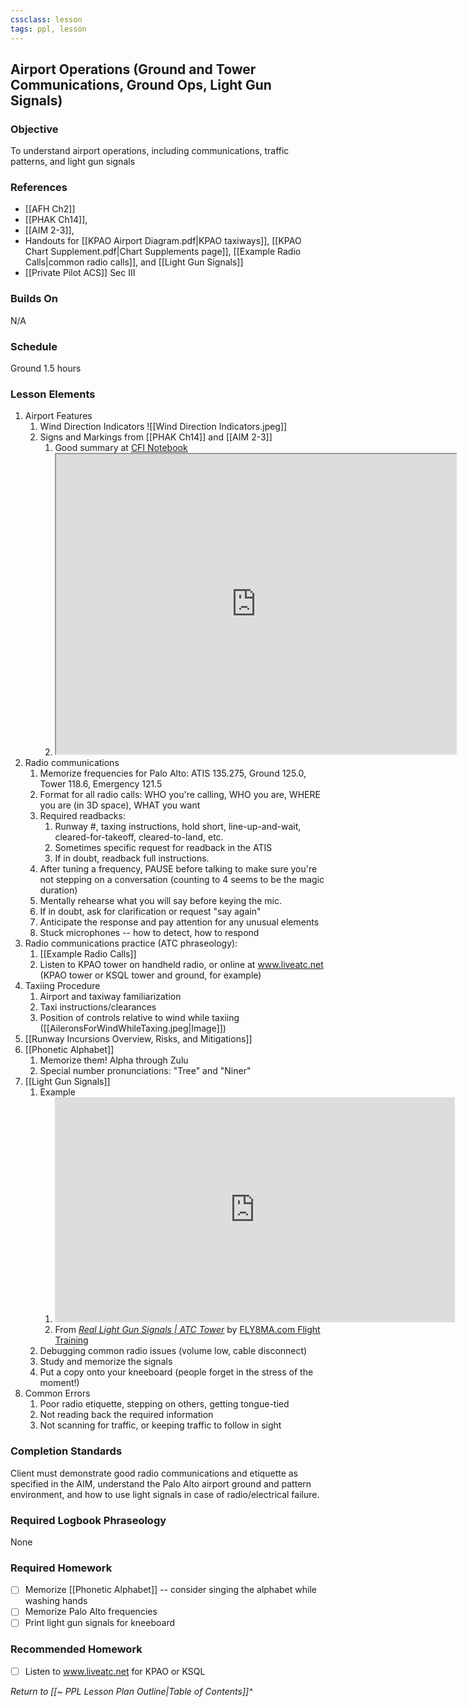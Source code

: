 ```yaml
---
cssclass: lesson
tags: ppl, lesson
---
```

## Airport Operations (Ground and Tower Communications, Ground Ops, Light Gun Signals)

### Objective
To understand airport operations, including communications, traffic patterns, and light gun signals

### References
- [[AFH Ch2]]
- [[PHAK Ch14]], 
- [[AIM 2-3]],
- Handouts for [[KPAO Airport Diagram.pdf|KPAO taxiways]], [[KPAO Chart Supplement.pdf|Chart Supplements page]], [[Example Radio Calls|common radio calls]], and [[Light Gun Signals]]
- [[Private Pilot ACS]] Sec III

### Builds On
N/A

### Schedule
Ground 1.5 hours

### Lesson Elements
1. Airport Features
	1. Wind Direction Indicators ![[Wind Direction Indicators.jpeg]]
	2. Signs and Markings from [[PHAK Ch14]] and [[AIM 2-3]]
		1. Good summary at [CFI Notebook](https://www.cfinotebook.net/notebook/aircraft-operations/terminal/airport-markings-and-signs)
		2. <iframe src="https://www.cfinotebook.net/notebook/aircraft-operations/terminal/airport-markings-and-signs" width=640 height=480></iframe>
4. Radio communications
	1. Memorize frequencies for Palo Alto: ATIS 135.275, Ground 125.0, Tower 118.6, Emergency 121.5
	2. Format for all radio calls: WHO you're calling, WHO you are, WHERE you are (in 3D space), WHAT you want
	3. Required readbacks: 
		1. Runway #, taxing instructions, hold short, line-up-and-wait, cleared-for-takeoff, cleared-to-land, etc.
		2. Sometimes specific request for readback in the ATIS
		3. If in doubt, readback full instructions.
	4. After tuning a frequency, PAUSE before talking to make sure you're not stepping on a conversation (counting to 4 seems to be the magic duration)
	5. Mentally rehearse what you will say before keying the mic.
	6. If in doubt, ask for clarification or request "say again"
	7. Anticipate the response and pay attention for any unusual elements
	8. Stuck microphones -- how to detect, how to respond
7. Radio communications practice (ATC phraseology):
	1. [[Example Radio Calls]]
	2. Listen to KPAO tower on handheld radio, or online at www.liveatc.net (KPAO tower or KSQL tower and ground, for example)
8. Taxiing Procedure
	1. Airport and taxiway familiarization
	2. Taxi instructions/clearances
	3. Position of controls relative to wind while taxiing ([[AileronsForWindWhileTaxing.jpeg|Image]])
6. [[Runway Incursions Overview, Risks, and Mitigations]]
9. [[Phonetic Alphabet]]
	1. Memorize them! Alpha through Zulu
	2. Special number pronunciations: "Tree" and "Niner"
10. [[Light Gun Signals]]
	1. Example
		1. <iframe id="ytplayer" type="text/html" width="640" height="360" src="https://www.youtube.com/embed/nxoakUa8UqQ"  frameborder="0"></iframe>
		2. From *[Real Light Gun Signals | ATC Tower](https://www.youtube.com/watch?v=nxoakUa8UqQ)* by [FLY8MA.com Flight Training](https://www.youtube.com/@fly8ma.comflighttraining199)
	2. Debugging common radio issues (volume low, cable disconnect)
	3. Study and memorize the signals
	4. Put a copy onto your kneeboard (people forget in the stress of the moment!)
12. Common Errors
	1. Poor radio etiquette, stepping on others, getting tongue-tied
	2. Not reading back the required information
	3. Not scanning for traffic, or keeping traffic to follow in sight

### Completion Standards
Client must demonstrate good radio communications and etiquette as specified in the AIM, understand the Palo Alto airport ground and pattern environment, and how to use light signals in case of radio/electrical failure.

### Required Logbook Phraseology
None

### Required Homework
- [ ] Memorize [[Phonetic Alphabet]] -- consider singing the alphabet while washing hands
- [ ] Memorize Palo Alto frequencies
- [ ] Print light gun signals for kneeboard

### Recommended Homework 
- [ ] Listen to www.liveatc.net for KPAO or KSQL


*Return to [[~ PPL Lesson Plan Outline|Table of Contents]]^*